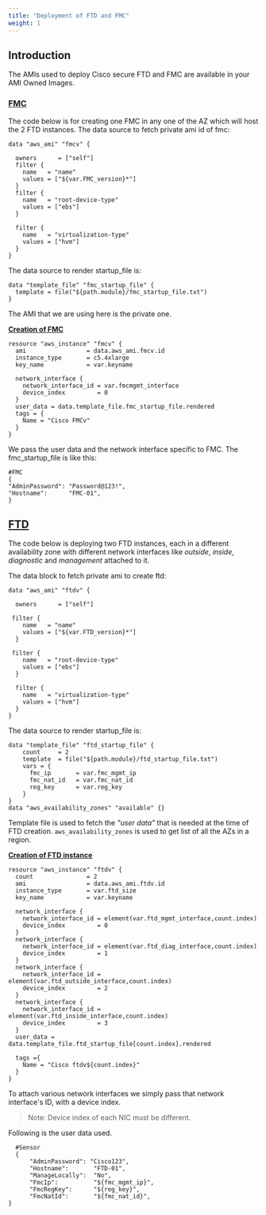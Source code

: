 ```yaml
---
title: "Deployment of FTD and FMC"
weight: 1
---
```


## **Introduction**

 The AMIs used to deploy Cisco secure FTD and FMC are available in your AMI Owned Images.

### <ins>**FMC**</ins>
The code below is for creating one FMC in any one of the AZ which will host the 2 FTD instances. 
The data source to fetch private ami id of fmc:  

```
data "aws_ami" "fmcv" {

  owners      = ["self"]
  filter {
    name   = "name"
    values = ["${var.FMC_version}*"]
  }
  filter {
    name   = "root-device-type"
    values = ["ebs"]
  }

  filter {
    name   = "virtualization-type"
    values = ["hvm"]
  }
}
```
The data source to render startup_file is: 

```
data "template_file" "fmc_startup_file" {
  template = file("${path.module}/fmc_startup_file.txt")
}
```

The AMI that we are using here is the private one.

<ins>**Creation of FMC**</ins>
```
resource "aws_instance" "fmcv" {
  ami                 = data.aws_ami.fmcv.id
  instance_type       = c5.4xlarge
  key_name            = var.keyname
    
  network_interface {
    network_interface_id = var.fmcmgmt_interface
    device_index         = 0
  }
  user_data = data.template_file.fmc_startup_file.rendered
  tags = {
    Name = "Cisco FMCv"
  }
}
```
We pass the user data and the network interface specific to FMC. The fmc_startup_file is like this:
```
#FMC
{
"AdminPassword": "Password@123!",
"Hostname":      "FMC-01",
}
``` 
 
## <ins>**FTD</ins>**

The code below is deploying two FTD instances, each in a different availability zone with different network interfaces like *outside*, *inside*, *diagnostic* and *management* attached to it.

The data block to fetch private ami to create ftd:  

```
data "aws_ami" "ftdv" {

  owners      = ["self"]

 filter {
    name   = "name"
    values = ["${var.FTD_version}*"]
  }

 filter {
    name   = "root-device-type"
    values = ["ebs"]
  }

  filter {
    name   = "virtualization-type"
    values = ["hvm"]
  }
}
```

The data source to render startup_file is:   
```
data "template_file" "ftd_startup_file" {
    count     = 2
    template  = file("${path.module}/ftd_startup_file.txt")
    vars = {
      fmc_ip       = var.fmc_mgmt_ip
      fmc_nat_id   = var.fmc_nat_id
      reg_key      = var.reg_key
    }
}
data "aws_availability_zones" "available" {}
```
Template file is used to fetch the *"user data"* that is needed at the time of FTD creation. ```aws_availability_zones``` is used to get list of all the AZs in a region.  



**<ins>Creation of FTD instance </ins>** 

```
resource "aws_instance" "ftdv" {
  count               = 2
  ami                 = data.aws_ami.ftdv.id
  instance_type       = var.ftd_size
  key_name            = var.keyname

  network_interface {
    network_interface_id = element(var.ftd_mgmt_interface,count.index)
    device_index         = 0
  }
  network_interface {
    network_interface_id = element(var.ftd_diag_interface,count.index)
    device_index         = 1
  }
  network_interface {
    network_interface_id = element(var.ftd_outside_interface,count.index)
    device_index         = 2
  }
  network_interface {
    network_interface_id = element(var.ftd_inside_interface,count.index)
    device_index         = 3
  }
  user_data = data.template_file.ftd_startup_file[count.index].rendered

  tags ={
    Name = "Cisco ftdv${count.index}"
  }
}
```  
To attach various network interfaces we simply pass that network interface's ID, with a device index. 
>Note: Device index of each NIC must be different.

Following is the user data used.
```
  #Sensor
  {
      "AdminPassword": "Cisco123",
      "Hostname":       "FTD-01",
      "ManageLocally":  "No",
      "FmcIp":          "${fmc_mgmt_ip}",
      "FmcRegKey":      "${reg_key}",
      "FmcNatId":       "${fmc_nat_id}",
}
```


